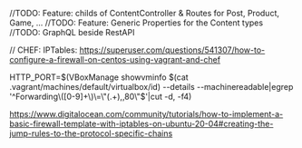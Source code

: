 //TODO: Feature: childs of ContentController & Routes for Post, Product, Game, ...
//TODO: Feature: Generic Properties for the Content types
//TODO: GraphQL beside RestAPI




// CHEF: IPTables: https://superuser.com/questions/541307/how-to-configure-a-firewall-on-centos-using-vagrant-and-chef

HTTP_PORT=$(VBoxManage showvminfo $(cat .vagrant/machines/default/virtualbox/id) --details --machinereadable|egrep '^Forwarding\([0-9]+\)\=\"(.+),,80\"$'|cut -d, -f4)


https://www.digitalocean.com/community/tutorials/how-to-implement-a-basic-firewall-template-with-iptables-on-ubuntu-20-04#creating-the-jump-rules-to-the-protocol-specific-chains
